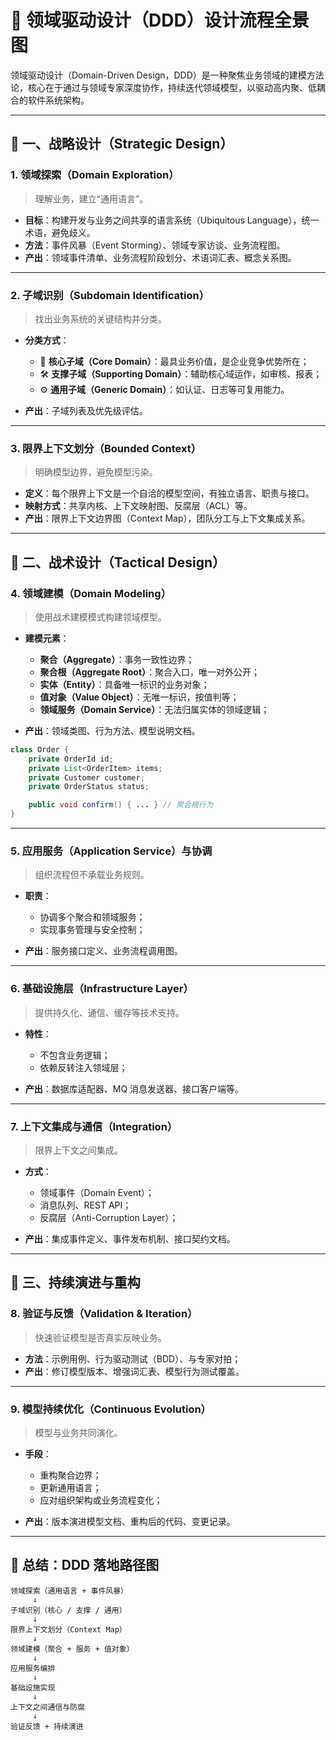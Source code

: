 # 📘 领域驱动设计（DDD）设计流程全景图

领域驱动设计（Domain-Driven Design，DDD）是一种聚焦业务领域的建模方法论，核心在于通过与领域专家深度协作，持续迭代领域模型，以驱动高内聚、低耦合的软件系统架构。

---

## 🧭 一、战略设计（Strategic Design）

### 1. **领域探索（Domain Exploration）**

> 理解业务，建立“通用语言”。

* **目标**：构建开发与业务之间共享的语言系统（Ubiquitous Language），统一术语，避免歧义。
* **方法**：事件风暴（Event Storming）、领域专家访谈、业务流程图。
* **产出**：领域事件清单、业务流程阶段划分、术语词汇表、概念关系图。

---

### 2. **子域识别（Subdomain Identification）**

> 找出业务系统的关键结构并分类。

* **分类方式**：

  * 🌟 **核心子域（Core Domain）**：最具业务价值，是企业竞争优势所在；
  * 🛠️ **支撑子域（Supporting Domain）**：辅助核心域运作，如审核、报表；
  * ⚙️ **通用子域（Generic Domain）**：如认证、日志等可复用能力。
* **产出**：子域列表及优先级评估。

---

### 3. **限界上下文划分（Bounded Context）**

> 明确模型边界，避免模型污染。

* **定义**：每个限界上下文是一个自洽的模型空间，有独立语言、职责与接口。
* **映射方式**：共享内核、上下文映射图、反腐层（ACL）等。
* **产出**：限界上下文边界图（Context Map），团队分工与上下文集成关系。

---

## 🧩 二、战术设计（Tactical Design）

### 4. **领域建模（Domain Modeling）**

> 使用战术建模模式构建领域模型。

* **建模元素**：

  * **聚合（Aggregate）**：事务一致性边界；
  * **聚合根（Aggregate Root）**：聚合入口，唯一对外公开；
  * **实体（Entity）**：具备唯一标识的业务对象；
  * **值对象（Value Object）**：无唯一标识，按值判等；
  * **领域服务（Domain Service）**：无法归属实体的领域逻辑；
* **产出**：领域类图、行为方法、模型说明文档。

```java
class Order {
    private OrderId id;
    private List<OrderItem> items;
    private Customer customer;
    private OrderStatus status;

    public void confirm() { ... } // 聚合根行为
}
```

---

### 5. **应用服务（Application Service）与协调**

> 组织流程但不承载业务规则。

* **职责**：

  * 协调多个聚合和领域服务；
  * 实现事务管理与安全控制；
* **产出**：服务接口定义、业务流程调用图。

---

### 6. **基础设施层（Infrastructure Layer）**

> 提供持久化、通信、缓存等技术支持。

* **特性**：

  * 不包含业务逻辑；
  * 依赖反转注入领域层；
* **产出**：数据库适配器、MQ 消息发送器、接口客户端等。

---

### 7. **上下文集成与通信（Integration）**

> 限界上下文之间集成。

* **方式**：

  * 领域事件（Domain Event）；
  * 消息队列、REST API；
  * 反腐层（Anti-Corruption Layer）；
* **产出**：集成事件定义、事件发布机制、接口契约文档。

---

## 🔁 三、持续演进与重构

### 8. **验证与反馈（Validation & Iteration）**

> 快速验证模型是否真实反映业务。

* **方法**：示例用例、行为驱动测试（BDD）、与专家对拍；
* **产出**：修订模型版本、增强词汇表、模型行为测试覆盖。

---

### 9. **模型持续优化（Continuous Evolution）**

> 模型与业务共同演化。

* **手段**：

  * 重构聚合边界；
  * 更新通用语言；
  * 应对组织架构或业务流程变化；
* **产出**：版本演进模型文档、重构后的代码、变更记录。

---

## 📌 总结：DDD 落地路径图

```text
领域探索（通用语言 + 事件风暴）
     ↓
子域识别（核心 / 支撑 / 通用）
     ↓
限界上下文划分（Context Map）
     ↓
领域建模（聚合 + 服务 + 值对象）
     ↓
应用服务编排
     ↓
基础设施实现
     ↓
上下文之间通信与防腐
     ↓
验证反馈 + 持续演进
```
